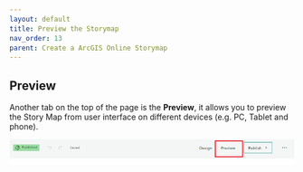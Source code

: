 ```yaml
---
layout: default
title: Preview the Storymap
nav_order: 13
parent: Create a ArcGIS Online Storymap
---
```


## Preview

Another tab on the top of the page is the **Preview**, it allows you to preview the Story Map from user interface on different devices (e.g. PC, Tablet and phone).

![click_on_ribbon](images/preview.png)

